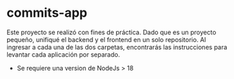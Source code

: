 # commits-app

Este proyecto se realizó con fines de práctica. Dado que es un proyecto pequeño, unifiqué el backend y el frontend en un solo repositorio. Al ingresar a cada una de las dos carpetas, encontrarás las instrucciones para levantar cada aplicación por separado.

- Se requiere una version de NodeJs > 18


